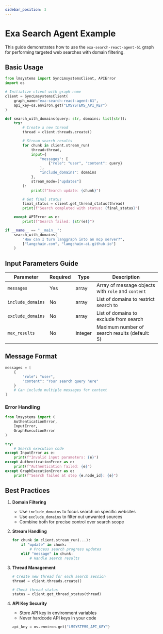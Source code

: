 ```yaml
---
sidebar_position: 3
---
```


# Exa Search Agent Example

This guide demonstrates how to use the `exa-search-react-agent-61` graph for performing targeted web searches with domain filtering.

## Basic Usage

```python
from lmsystems import SyncLmsystemsClient, APIError
import os

# Initialize client with graph name
client = SyncLmsystemsClient(
    graph_name="exa-search-react-agent-61",
    api_key=os.environ.get("LMSYSTEMS_API_KEY")
)

def search_with_domains(query: str, domains: list[str]):
    try:
        # Create a new thread
        thread = client.threads.create()

        # Stream search results
        for chunk in client.stream_run(
            thread=thread,
            input={
                "messages": [
                    {"role": "user", "content": query}
                ],
                "include_domains": domains
            },
            stream_mode=["updates"]
        ):
            print(f"Search update: {chunk}")

        # Get final status
        final_status = client.get_thread_status(thread)
        print(f"Search completed with status: {final_status}")

    except APIError as e:
        print(f"Search failed: {str(e)}")

if __name__ == "__main__":
    search_with_domains(
        "How can I turn langgraph into an mcp server?",
        ["langchain.com", "langchain-ai.github.io"]
    )
```

## Input Parameters Guide

| Parameter | Required | Type | Description |
|-----------|----------|------|-------------|
| `messages` | Yes | array | Array of message objects with `role` and `content` |
| `include_domains` | No | array | List of domains to restrict search to |
| `exclude_domains` | No | array | List of domains to exclude from search |
| `max_results` | No | integer | Maximum number of search results (default: 5) |

## Message Format

```python
messages = [
    {
        "role": "user",
        "content": "Your search query here"
    }
    # Can include multiple messages for context
]
```

### Error Handling

```python
from lmsystems import (
    AuthenticationError,
    InputError,
    GraphExecutionError
)

try:
    # Search execution code
except InputError as e:
    print(f"Invalid input parameters: {e}")
except AuthenticationError as e:
    print(f"Authentication failed: {e}")
except GraphExecutionError as e:
    print(f"Search failed at step {e.node_id}: {e}")
```

## Best Practices

1. **Domain Filtering**
   - Use `include_domains` to focus search on specific websites
   - Use `exclude_domains` to filter out unwanted sources
   - Combine both for precise control over search scope

2. **Stream Handling**
   ```python
   for chunk in client.stream_run(...):
       if "update" in chunk:
           # Process search progress updates
       elif "message" in chunk:
           # Handle search results
   ```

3. **Thread Management**
   ```python
   # Create new thread for each search session
   thread = client.threads.create()

   # Check thread status
   status = client.get_thread_status(thread)
   ```

4. **API Key Security**
   - Store API key in environment variables
   - Never hardcode API keys in your code
   ```python
   api_key = os.environ.get("LMSYSTEMS_API_KEY")
   ```